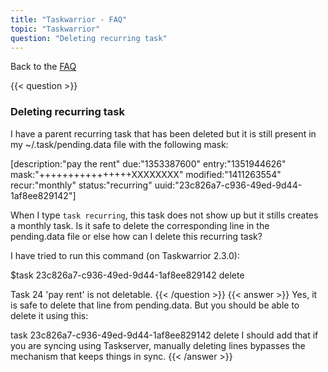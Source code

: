 ```yaml
---
title: "Taskwarrior - FAQ"
topic: "Taskwarrior"
question: "Deleting recurring task"
---
```


Back to the [FAQ](/support/faq)

{{< question >}}
### Deleting recurring task

I have a parent recurring task that has been deleted but it is still present in my ~/.task/pending.data file with the following mask:

 

[description:"pay the rent" due:"1353387600" entry:"1351944626" mask:"++++++++++++++++XXXXXXXX" modified:"1411263554" recur:"monthly" status:"recurring" uuid:"23c826a7-c936-49ed-9d44-1af8ee829142"]
 

When I type `task recurring`, this task does not show up but it stills creates a monthly task. Is it safe to delete the corresponding line in the pending.data file or else how can I delete this recurring task?

 

I have tried to run this command (on Taskwarrior 2.3.0):

 

$task 23c826a7-c936-49ed-9d44-1af8ee829142 delete

Task 24 'pay rent' is not deletable.
{{< /question >}}
{{< answer >}}
Yes, it is safe to delete that line from pending.data.
But you should be able to delete it using this:

task 23c826a7-c936-49ed-9d44-1af8ee829142 delete
I should add that if you are syncing using Taskserver, manually deleting lines bypasses the mechanism that keeps things in sync.
{{< /answer >}}
